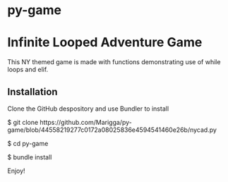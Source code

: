 # py-game
<h1>Infinite Looped Adventure Game</h1>

<p>This NY themed game is made with functions demonstrating use of while loops and elif.

<h2>Installation</h2>

<p>Clone the GitHub despository and use Bundler to install

<p> $ git clone https://github.com/Marigga/py-game/blob/44558219277c0172a08025836e4594541460e26b/nycad.py

<p> $ cd py-game

<p> $ bundle install

<p>Enjoy!



